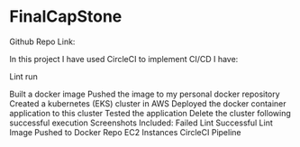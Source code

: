 # FinalCapStone

Github Repo Link: 

In this project I have used CircleCI to implement CI/CD I have:

Lint run

Built a docker image
Pushed the image to my personal docker repository
Created a kubernetes (EKS) cluster in AWS
Deployed the docker container application to this cluster
Tested the application
Delete the cluster following successful execution
Screenshots Included: Failed Lint Successful Lint Image Pushed to Docker Repo EC2 Instances CircleCI Pipeline
